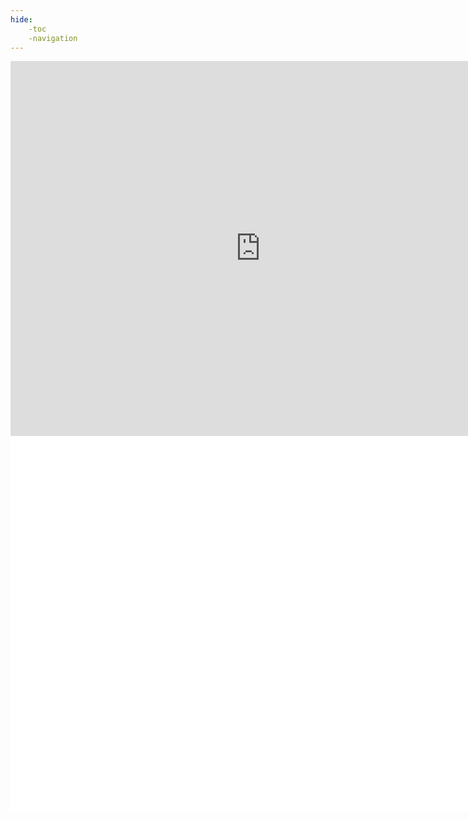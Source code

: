 ```yaml
---
hide: 
    -toc
    -navigation
---
```






<iframe src="https://pad.libreon.fr/s/ztgftJToR#" width="800" height="600" frameborder="0"></iframe>






















<html lang="en">
  <head>
    <meta charset="UTF-8" />
    <title>Quick Sigma.js Example</title>
    <script src="https://cdnjs.cloudflare.com/ajax/libs/sigma.js/2.4.0/sigma.min.js"></script>
    <script src="https://cdnjs.cloudflare.com/ajax/libs/graphology/0.25.4/graphology.umd.min.js"></script>
  </head>
  <body style="background: transparent">
    <div id="container" style="width: 800px; height: 600px; background: white"></div>
    <script>
      // Create a graphology graph
      const graph = new graphology.Graph();
      graph.addNode("1", { label: "Node 1", x: 0, y: 0, size: 10, color: "blue" });
      graph.addNode("2", { label: "Node 2", x: 1, y: 1, size: 20, color: "red" });
      graph.addEdge("1", "2", { size: 5, color: "purple" });
      // Instantiate sigma.js and render the graph
      const sigmaInstance = new Sigma(graph, document.getElementById("container"));
    </script>
  </body>
</html>
